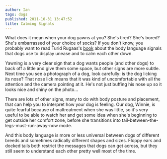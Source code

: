 ```yaml
---
author: Ian
tags: dogs
published: 2011-10-31 13:47:52
title: Calming Signals
---
```

What does it mean when your dog yawns at you?  She's tired?  She's
bored?  She's embarrassed of your choice of socks?  If you don't know,
you probably want to read Turid Rugaas's [book][book] about the body
language signals that dogs use to display unease and to calm each
other down.

<!--MORE-->

Yawning is a very clear sign that a dog wants people (and other dogs)
to back off a little and give them some space, but other signs are
more subtle.  Next time you see a photograph of a dog, look carefully:
is the dog licking its nose?  That nose lick means that it was kind of
uncomfortable with all the attention and the camera pointing at it.
He's not just buffing his nose up so it looks nice and shiny on the
photo...

There are lots of other signs, many to do with body posture and
placement, that can help you to interpret how your dog is feeling.
Our dog, Winnie, is quite fearful because of maltreatment when she was
little, so it's very useful to be able to watch her and get some idea
when she's beginning to get outside her comfort zone, before she
transitions into tail-between-the-legs-must-run-away-now mode.

And this body language is more or less universal between dogs of
different breeds and sometimes radically different shapes and sizes.
Floppy ears and docked tails both restrict the messages that dogs can
get across, but they still seem to understand each other pretty well
most of the time.

[book]: http://www.amazon.com/Talking-Terms-Dogs-Calming-Signals/dp/1929242360/

